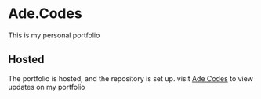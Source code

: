 # Ade.Codes

This is my personal portfolio

## Hosted 

The portfolio is hosted, and the repository is set up.
visit <a href="ade.codes">Ade Codes</a> to view updates on my portfolio